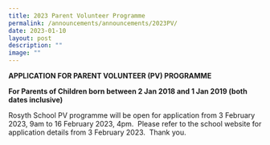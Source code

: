```yaml
---
title: 2023 Parent Volunteer Programme
permalink: /announcements/announcements/2023PV/
date: 2023-01-10
layout: post
description: ""
image: ""
---
```

**APPLICATION FOR PARENT VOLUNTEER (PV) PROGRAMME**

**For Parents of Children born between 2 Jan 2018 and 1 Jan 2019 (both dates inclusive)**

Rosyth School PV programme will be open for application from 3 February 2023, 9am to 16 February 2023, 4pm.  Please refer to the school website for application details from 3 February 2023.  Thank you.